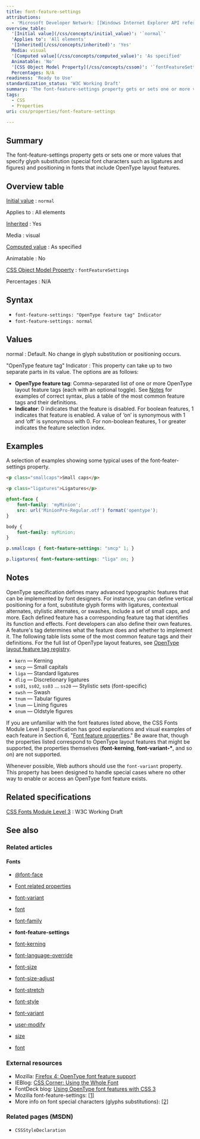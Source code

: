 ```yaml
---
title: font-feature-settings
attributions:
  - 'Microsoft Developer Network: [[Windows Internet Explorer API reference](http://msdn.microsoft.com/en-us/library/ie/hh828809%28v=vs.85%29.aspx) Article]'
overview_table:
  '[Initial value](/css/concepts/initial_value)': '`normal`'
  'Applies to': 'All elements'
  '[Inherited](/css/concepts/inherited)': 'Yes'
  Media: visual
  '[Computed value](/css/concepts/computed_value)': 'As specified'
  Animatable: 'No'
  '[CSS Object Model Property](/css/concepts/cssom)': '`fontFeatureSettings`'
  Percentages: N/A
readiness: 'Ready to Use'
standardization_status: 'W3C Working Draft'
summary: 'The font-feature-settings property gets or sets one or more values that specify glyph substitution (special font characters such as ligatures and figures) and positioning in fonts that include OpenType layout features.'
tags:
  - CSS
  - Properties
uri: css/properties/font-feature-settings

---
```

## <span>Summary</span>

The font-feature-settings property gets or sets one or more values that specify glyph substitution (special font characters such as ligatures and figures) and positioning in fonts that include OpenType layout features.

## <span>Overview table</span>

[Initial value](/css/concepts/initial_value)
:   `normal`

Applies to
:   All elements

[Inherited](/css/concepts/inherited)
:   Yes

Media
:   visual

[Computed value](/css/concepts/computed_value)
:   As specified

Animatable
:   No

[CSS Object Model Property](/css/concepts/cssom)
:   `fontFeatureSettings`

Percentages
:   N/A

## <span>Syntax</span>

-   `font-feature-settings: "OpenType feature tag" Indicator`
-   `font-feature-settings: normal`

## <span>Values</span>

normal
:   Default. No change in glyph substitution or positioning occurs.

"OpenType feature tag" Indicator
:   This property can take up to two separate parts in its value. The options are as follows:

-   **OpenType feature tag**: Comma-separated list of one or more OpenType layout feature tags (each with an optional toggle). See [Notes](/css/properties/font-feature-settings#Notes) for examples of correct syntax, plus a table of the most common feature tags and their definitions.
-   **Indicator**: 0 indicates that the feature is disabled. For boolean features, 1 indicates that feature is enabled. A value of ‘on’ is synonymous with 1 and ‘off’ is synonymous with 0. For non-boolean features, 1 or greater indicates the feature selection index.

## <span>Examples</span>

A selection of examples showing some typical uses of the font-feater-settings property.

``` html
<p class="smallcaps">Small caps</p>

<p class="ligatures">Ligatures</p>
```

``` css
@font-face {
    font-family: 'myMinion';
    src: url('MinionPro-Regular.otf') format('opentype');
}

body {
    font-family: myMinion;
}

p.smallcaps { font-feature-settings: "smcp" 1; }

p.ligatures{ font-feature-settings: "liga" on; }
```

## <span>Notes</span>

OpenType specification defines many advanced typographic features that can be implemented by font designers. For instance, you can define vertical positioning for a font, substitute glyph forms with ligatures, contextual alternates, stylistic alternates, or swashes, include a set of small caps, and more.
 Each defined feature has a corresponding feature tag that identifies its function and effects. Font developers can also define their own features. A feature's tag determines what the feature does and whether to implement it. The following table lists some of the most common feature tags and their definitions.
 For the full list of OpenType layout features, see [OpenType layout feature tag registry](http://go.microsoft.com/fwlink/p/?LinkId=236359).

-   `kern` — Kerning
-   `smcp` — Small capitals
-   `liga` — Standard ligatures
-   `dlig` — Discretionary ligatures
-   `ss01`, `ss02`, `ss03` ... `ss20` — Stylistic sets (font-specific)
-   `swsh` — Swash
-   `tnum` — Tabular figures
-   `lnum` — Lining figures
-   `onum` — Oldstyle figures

If you are unfamiliar with the font features listed above, the CSS Fonts Module Level 3 specification has good explanations and visual examples of each feature in Section 6, "[Font feature properties](http://go.microsoft.com/fwlink/?LinkID=236360)." Be aware that, though the properties listed correspond to OpenType layout features that might be supported, the properties themselves (**font-kerning**, **font-variant-\***, and so on) are not supported.

 Whenever possible, Web authors should use the `font-variant` property. This property has been designed to handle special cases where no other way to enable or access an OpenType font feature exists.

## <span>Related specifications</span>

[CSS Fonts Module Level 3](http://www.w3.org/TR/css3-fonts/#propdef-font-feature-settings)
:   W3C Working Draft

## <span>See also</span>

### <span>Related articles</span>

#### <span>Fonts</span>

-   [@font-face](/css/atrules/@font-face)

-   [Font related properties](/css/fonts)

-   [font-variant](/css/fonts/font-variant)

-   [font](/css/properties/font)

-   [font-family](/css/properties/font-family)

-   **font-feature-settings**

-   [font-kerning](/css/properties/font-kerning)

-   [font-language-override](/css/properties/font-language-override)

-   [font-size](/css/properties/font-size)

-   [font-size-adjust](/css/properties/font-size-adjust)

-   [font-stretch](/css/properties/font-stretch)

-   [font-style](/css/properties/font-style)

-   [font-variant](/css/properties/font-variant)

-   [user-modify](/css/properties/user-modify)

-   [size](/html/attributes/size)

-   [font](/html/elements/font)

### <span>External resources</span>

-   Mozilla: [Firefox 4: OpenType font feature support](http://hacks.mozilla.org/2010/11/firefox-4-font-feature-support/)
-   IEBlog: [CSS Corner: Using the Whole Font](https://blogs.msdn.com/b/ie/archive/2012/01/09/css-corner-using-the-whole-font.aspx?Redirected=true)
-   FontDeck blog: [Using OpenType font features with CSS 3](http://blog.fontdeck.com/post/15777165734/opentype-1)
-   Mozilla font-feature-settings: [[1]](https://developer.mozilla.org/en-US/docs/Web/CSS/font-feature-settings)
-   More info on font special characters (glyphs substitutions): [[2]](http://www.typography.com/fonts/hoefler-text/features/hoefler-text-special-characters)

### <span>Related pages (MSDN)</span>

-   `CSSStyleDeclaration`
